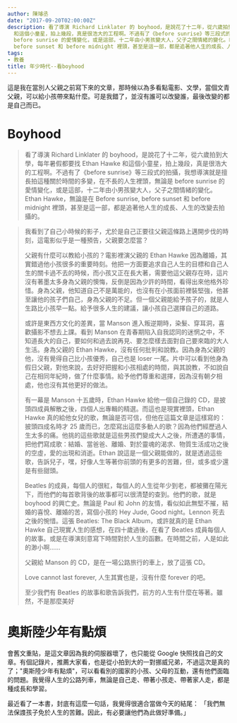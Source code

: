 ```yaml
---
author: 陳璿丞
date: "2017-09-20T02:00:00Z"
description: 看了導演 Richard Linklater 的 boyhood，是說花了十二年，從六歲拍到大學，每年暑假都要找 Ethan Hawke
  和這個小童星，拍上幾段，真是很浩大的工程啊。不過有了《before sunrise》等三段式的拍攝，我想導演就是擅長拍這種關於時間的多變，在不長的人生裡頭，無論是
  before sunrise 的愛情變化，或是這部，十二年由小男孩變大人，父子之間情緒的變化。Ethan Hawke，無論是在 Before sunrise,
  before sunset 和 before midnight 裡頭，甚至是這一部，都是追著他人生的成長、人生的改變去拍攝的。
tags:
- 教養
title: 年少時代--看boyhood
---
```


這是我在當別人父親之前寫下來的文章，那時候以為多看點電影、文學，當個文青父親，可以給小孩帶來點什麼。可是我錯了，並沒有誰可以改變誰，最後改變的都是自己而已。


Boyhood
=======

> 看了導演 Richard Linklater 的 boyhood，是說花了十二年，從六歲拍到大學，每年暑假都要找 Ethan Hawke 和這個小童星，拍上幾段，真是很浩大的工程啊。不過有了《before sunrise》等三段式的拍攝，我想導演就是擅長拍這種關於時間的多變，在不長的人生裡頭，無論是 before sunrise 的愛情變化，或是這部，十二年由小男孩變大人，父子之間情緒的變化。Ethan Hawke，無論是在 Before sunrise, before sunset 和 before midnight 裡頭，甚至是這一部，都是追著他人生的成長、人生的改變去拍攝的。
>

<!--more-->
> 我看到了自己小時候的影子，尤於是自己正要往父親這條路上邁開步伐的時刻，這電影似乎是一種預告，父親要怎麼當？
>
> 父親有什麼可以教給小孩的？電影裡演父親的 Ethan Hawke 因為離婚，其實錯過他小孩很多的重要時刻。他把一方面要追求自己人生的目標和自己人生的關卡過不去的時候，而小孩又正在長大著，需要他這父親存在時，這片沒有著墨太多身為父親的懊悔，反倒是因為少許的時間，看得出來他格外珍惜。身為父親，他知道自己不是萬能的，也沒有在小孩面前裡裝堅強，他甚至讓他的孩子們自己，身為父親的不足。但一個父親能給予孩子的，就是人生路比小孩早一點。給予很多人生的建議，讓小孩自己選擇自己的道路。
>
> 或許是東西方文化的差異，當 Manson 進入叛逆期時，染髮、穿耳洞，喜歡攝影不想去上課。看到 Manson 在青春期陷入自我認同的迷惘之中，不知道長大的自己，要如何和過去說再見、要怎麼樣去面對自己要來臨的大人生活。身為父親的 Ethan Hawke，沒有任何批判和說教。因為身為父親的他，沒有覺得自己比小孩優秀，自己也是 loser 一尾。片中可以看到他身為假日父親，對他來說，去好好把握和小孩相處的時間，與其說教，不如說自己在相同年紀時，做了什麼事情。給予他們尊重和選擇，因為沒有朝夕相處，他也沒有其他更好的做法。
>
> 有一幕是 Manson 十五歲時，Ethan Hawke 給他一個自己錄的 CD，是披頭四成員解散之後，四個人出專輯的精選。而這也是現實裡頭，Ethan Hawke 真的給他女兒的歌，無論是否可信，但他在這篇文章是這樣寫的：披頭四成名時才 25 歲而已，怎麼寫出這麼多動人的歌？因為他們經歷過人生太多的痛。他挑的這些歌就是這些男孩們變成大人之後，所遭遇的事情，把他們寫成歌：結婚、當爸爸、離婚、對於靈魂的渴求、物質生活成功之後的空虛，愛的出現和消逝。Ethan 說這是一個父親能做的，就是透過這些歌，告訴兒子，嘿，好像人生等著你前頭的有更多的苦難，但，或多或少還是有些甜頭。
>
> Beatles 的成員，每個人的很紅，每個人的人生從年少到老，都被攤在陽光下，而他們的每首歌背後的故事都可以很清楚的查到。他們的歌，就是 boyhood 的興亡史。無論是 Paul 和 John 的友情，看似如此無堅不摧，結婚的喜悅、離婚的苦，寫個小孩的 Hey Jude, Good night。Lennon 死去之後的惋惜。這張 Beatles: The Black Album，或許就真的是 Ethan Hawke 自己現實人生的感想，在四十歲過後，在看了 Beatles 成員每個人的故事。或是在導演刻意寫下時間對於人生的函數。在時間之前，人是如此的渺小啊……
>
> 父親給 Manson 的 CD，是在一場公路旅行的車上，放了這張 CD。
>
> Love cannot last forever, 人生其實也是，沒有什麼 forever 的吧。
>
> 至少我們有 Beatles 的故事和歌告訴我們，前方的人生有什麼在等著。雖然，不是那麼美好

奧斯陸少年有點煩
================

會舊文重貼，是這文章因為我的伺服器壞了，也只能從 Google 快照找自己的文章。有個記錄片，推薦大家看，也是從小拍到大的一對挪威兄弟，不過這次是真的了；"奧斯陸少年有點煩"，可以看看別的國家的小孩、父母的互動，還有他們面臨的問題。我覺得人生的公路列車，無論是自己走、帶著小孩走、帶著家人走，都是種成長和學習。

最近看了一本書，封底有這麼一句話，我覺得很適合當做今天的結尾： 「我們無法保謢孩子免於人生的苦難。因此，有必要讓他們為此做好準備。」
